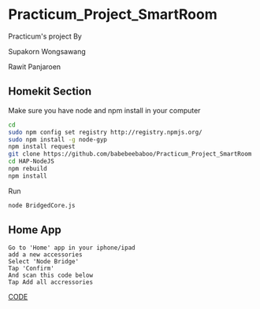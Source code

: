 # Practicum_Project_SmartRoom
Practicum's project By

Supakorn Wongsawang 

Rawit Panjaroen

## Homekit Section

Make sure you have node and npm install in your computer 
```sh
cd 
sudo npm config set registry http://registry.npmjs.org/
sudo npm install -g node-gyp
npm install request
git clone https://github.com/babebeebaboo/Practicum_Project_SmartRoom
cd HAP-NodeJS
npm rebuild
npm install 
```

Run
```sh
node BridgedCore.js
```
## Home App
```
Go to 'Home' app in your iphone/ipad
add a new accessories
Select 'Node Bridge'
Tap 'Confirm'
And scan this code below
Tap Add all accressories
```

[CODE]() 
